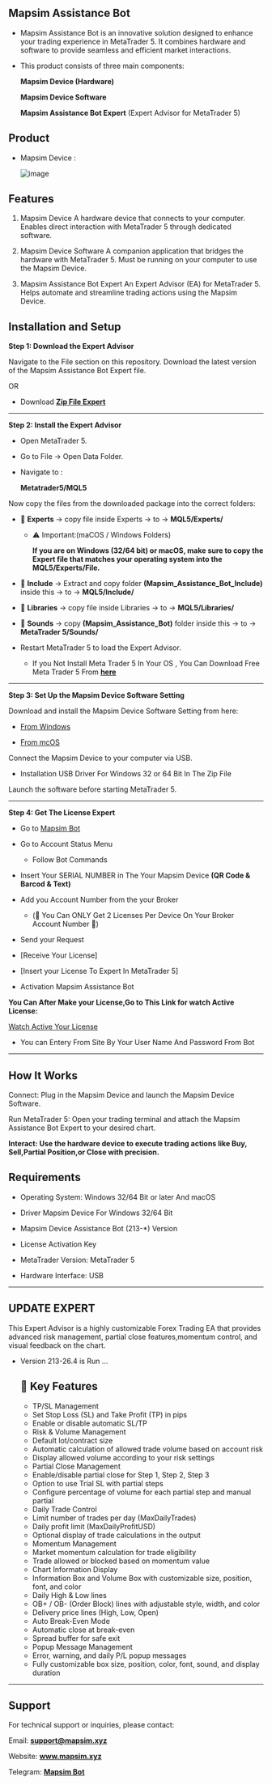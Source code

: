 ## Mapsim Assistance Bot

- Mapsim Assistance Bot is an innovative solution designed to enhance your trading experience in MetaTrader 5. It combines hardware and software to provide seamless and efficient market interactions.

-  This product consists of three main components:

    **Mapsim Device (Hardware)**

    **Mapsim Device Software**

    **Mapsim Assistance Bot Expert** (Expert Advisor for MetaTrader 5)

## Product

- Mapsim Device :
  
  ![image](https://github.com/MAPSIM-co/Mapsim_Assistance_Bot/Product/Mapsim_Device_V1.png)

## Features

1. Mapsim Device
A hardware device that connects to your computer.
Enables direct interaction with MetaTrader 5 through dedicated software.

2. Mapsim Device Software
A companion application that bridges the hardware with MetaTrader 5.
Must be running on your computer to use the Mapsim Device.

3. Mapsim Assistance Bot Expert
An Expert Advisor (EA) for MetaTrader 5.
Helps automate and streamline trading actions using the Mapsim Device.


## Installation and Setup

**Step 1: Download the Expert Advisor**

Navigate to the File section on this repository.
Download the latest version of the Mapsim Assistance Bot Expert file.

OR

* Download **[Zip File Expert](https://github.com/MAPSIM-co/Mapsim_Assistance_Bot/archive/refs/heads/main.zip)**

---

**Step 2: Install the Expert Advisor**

* Open MetaTrader 5.
* Go to File → Open Data Folder.
* Navigate to :

  **Metatrader5/MQL5** 

Now copy the files from the downloaded package into the correct folders:

* 📂 **Experts** → copy file inside Experts → to → **MQL5/Experts/**

  * ⚠️ Important:(maCOS / Windows Folders)

      **If you are on Windows (32/64 bit) or macOS, make sure to copy the Expert file that matches your operating system into the MQL5/Experts/File.**

* 📂 **Include** → Extract and copy folder **(Mapsim_Assistance_Bot_lnclude)** inside this → to → **MQL5/Include/**
* 📂 **Libraries** → copy file inside Libraries → to → **MQL5/Libraries/**
* 📂 **Sounds** → copy **(Mapsim_Assistance_Bot)** folder inside this → to → **MetaTrader 5/Sounds/**

* Restart MetaTrader 5 to load the Expert Advisor.

  * If you Not Install Meta Trader 5 In Your OS , You Can Download Free Meta Trader 5 From **[here](https://www.metatrader5.com/en/download)**

---

**Step 3: Set Up the Mapsim Device Software Setting**

Download and install the Mapsim Device Software Setting from here:

* [From Windows](https://github.com/MAPSIM-co/Mapsim_Device_Settings_And_Installation_For_Windows7)

* [From mcOS](https://github.com/MAPSIM-co/Mapsim_Device_Settings_And_Installation_For_MACOS)


Connect the Mapsim Device to your computer via USB.

* Installation USB Driver For Windows 32 or 64 Bit In The Zip File


Launch the software before starting MetaTrader 5.

---

**Step 4: Get The License Expert**

- Go to [Mapsim Bot](https://telegram.me/Tarantula_trade_chBot?start=5580469558)

* Go to Account Status Menu 

  * Follow Bot Commands 

* Insert Your SERIAL NUMBER in The Your Mapsim Device **(QR Code & Barcod & Text)**

* Add you Account Number from the your Broker

     - (🚨 You Can ONLY Get 2 Licenses Per Device On Your Broker Account Number 🚨)

* Send your Request 

- [Receive Your License] 

- [Insert your License To Expert In MetaTrader 5]

* Activation Mapsim Assistance Bot 

**You Can After Make your License,Go to This Link for watch Active License:**

   [Watch Active Your License ](https://mapsim.xyz/login.php)

 - You can Entery From Site By Your User Name And Password From Bot

---

## How It Works

Connect: Plug in the Mapsim Device and launch the Mapsim Device Software.

Run MetaTrader 5: Open your trading terminal and attach the Mapsim Assistance Bot Expert to your desired chart.

**Interact: Use the hardware device to execute trading actions like Buy, Sell,Partial Position,or Close with precision.**


## Requirements

- Operating System: Windows 32/64 Bit or later And macOS

- Driver Mapsim Device For Windows 32/64 Bit

- Mapsim Device Assistance Bot (213-*) Version

- License Activation Key
  
- MetaTrader Version: MetaTrader 5
  
- Hardware Interface: USB

---
## UPDATE EXPERT

  This Expert Advisor is a highly customizable Forex Trading EA that provides advanced risk management, partial close features,momentum control, and visual feedback on the chart.

- Version 213-26.4 is Run ...

  ## 🔹 Key Features
  
    - TP/SL Management
    - Set Stop Loss (SL) and Take Profit (TP) in pips
    - Enable or disable automatic SL/TP
    - Risk & Volume Management
    - Default lot/contract size
    - Automatic calculation of allowed trade volume based on account risk
    - Display allowed volume according to your risk settings
    - Partial Close Management
    - Enable/disable partial close for Step 1, Step 2, Step 3
    - Option to use Trial SL with partial steps
    - Configure percentage of volume for each partial step and manual partial
    - Daily Trade Control
    - Limit number of trades per day (MaxDailyTrades)
    - Daily profit limit (MaxDailyProfitUSD)
    - Optional display of trade calculations in the output
    - Momentum Management
    - Market momentum calculation for trade eligibility
    - Trade allowed or blocked based on momentum value
    - Chart Information Display
    - Information Box and Volume Box with customizable size, position, font, and color
    - Daily High & Low lines
    - OB+ / OB- (Order Block) lines with adjustable style, width, and color
    - Delivery price lines (High, Low, Open)
    - Auto Break-Even Mode
    - Automatic close at break-even
    - Spread buffer for safe exit
    - Popup Message Management
    - Error, warning, and daily P/L popup messages
    - Fully customizable box size, position, color, font, sound, and display duration

---

## Support

For technical support or inquiries, please contact:

Email: **support@mapsim.xyz**

Website: **www.mapsim.xyz**

Telegram: [**Mapsim Bot**](https://telegram.me/Tarantula_trade_chBot?start=5580469558)


